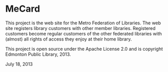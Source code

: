 MeCard
======
This project is the web site for the Metro Federation of Libraries.
The web site registers library customers with other member libraries.
Registered customers become regular customers of the other federated
libraries with (almost) all rights of access they enjoy at their 
home library.

This project is open source under the Apache License 2.0 and is
copyright Edmonton Public Library, 2013.

July 18, 2013
